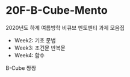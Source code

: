 # 20F-B-Cube-Mento
2020년도 하계 여름방학 비큐브 멘토멘티 과제 모음집

- Week2: 기초 문법
- Week3: 조건문 반복문
- Week4: 함수

B-Cube 짱짱
